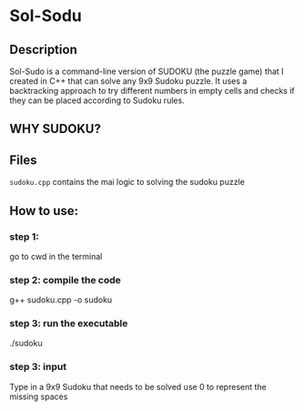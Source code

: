 # Sol-Sodu

## Description
Sol-Sudo is a command-line version of SUDOKU (the puzzle game) that I created in 	C++ that can solve any 9x9 Sudoku puzzle. It uses a backtracking approach to try different numbers in empty cells and checks if they can be placed according to Sudoku rules.

## WHY SUDOKU?


## Files
`sudoku.cpp` contains the mai logic to solving the sudoku puzzle

## How to use:

### step 1:
  go to cwd in the terminal
### step 2: compile the code
  g++ sudoku.cpp -o sudoku
### step 3: run the executable
  ./sudoku
### step 3: input
  Type in a 9x9 Sudoku that needs to be solved use 0 to represent the missing spaces
